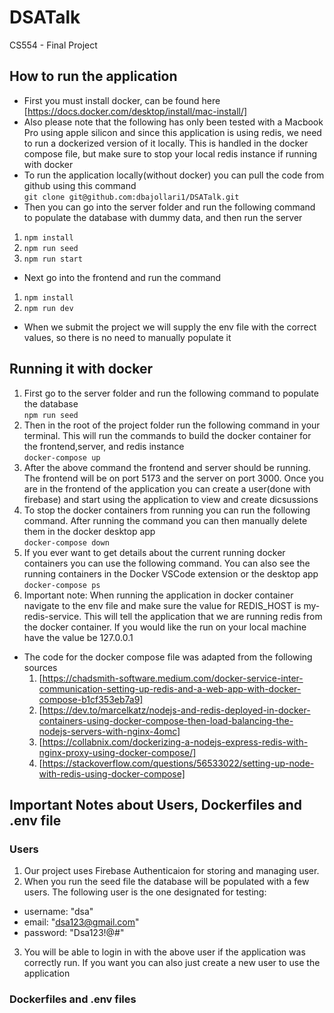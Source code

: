 # DSATalk
CS554 - Final Project

## How to run the application
- First you must install docker, can be found here [https://docs.docker.com/desktop/install/mac-install/]
 - Also please note that the following has only been tested with a Macbook Pro using apple silicon and since this application is using redis, we need to run a dockerized version of it locally. This is handled in the docker compose file, but make sure to stop your local redis instance if running with docker
 - To run the application locally(without docker) you can pull the code from github using this command <br>
 ```git clone git@github.com:dbajollari1/DSATalk.git```
  - Then you can go into the server folder and run the following command to populate the database with dummy data, and then run the server <br>
1. ```npm install```
2. ```npm run seed```
3. ```npm run start```
 - Next go into the frontend and run the command <br>
 1. ```npm install```
 2. ```npm run dev```
- When we submit the project we will supply the env file with the correct values, so there is no need to manually populate it

## Running it with docker
1. First go to the server folder and run the following command to populate the database <br>
    ```npm run seed```
2. Then in the root of the project folder run the following command in your terminal. This will run the commands to build the docker container for the frontend,server, and redis instance <br>
    ```docker-compose up```
3. After the above command the frontend and server should be running. The frontend will be on port 5173 and the server on port 3000. Once you are in the frontend of the application you can create a user(done with firebase) and start using the application to view and create dicsussions
4. To stop the docker containers from running you can run the following command. After running the command you can then manually delete them in the docker desktop app<br>
    ```docker-compose down```
5. If you ever want to get details about the current running docker containers you can use the following command. You can also see the running containers in the Docker VSCode extension or the desktop app  <br>
    ```docker-compose ps```
6. Important note: When running the application in docker container navigate to the env file and make sure the value for REDIS_HOST is my-redis-service. This will tell the application that we are running redis from the docker container. If you would like the run on your local machine have the value be 127.0.0.1

- The code for the docker compose file was adapted from the following sources
    1. [https://chadsmith-software.medium.com/docker-service-inter-communication-setting-up-redis-and-a-web-app-with-docker-compose-b1cf353eb7a9]
    2. [https://dev.to/marcelkatz/nodejs-and-redis-deployed-in-docker-containers-using-docker-compose-then-load-balancing-the-nodejs-servers-with-nginx-4omc]
    3. [https://collabnix.com/dockerizing-a-nodejs-express-redis-with-nginx-proxy-using-docker-compose/]
    4. [https://stackoverflow.com/questions/56533022/setting-up-node-with-redis-using-docker-compose]

## Important Notes about Users, Dockerfiles and .env file

### Users
1. Our project uses Firebase Authenticaion for storing and managing user. 
2. When you run the seed file the database will be populated with a few users. The following user is the one designated for testing: 
- username: "dsa"
- email: "dsa123@gmail.com" 
- password: "Dsa123!@#"
3. You will be able to login in with the above user if the application was correctly run. If you want you can also just create a new user to use the application 

### Dockerfiles and .env files